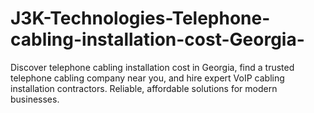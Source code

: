# J3K-Technologies-Telephone-cabling-installation-cost-Georgia-
Discover telephone cabling installation cost in Georgia, find a trusted telephone cabling company near you, and hire expert VoIP cabling installation contractors. Reliable, affordable solutions for modern businesses.
